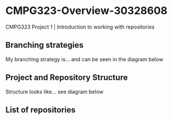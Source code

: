 # CMPG323-Overview-30328608
CMPG323 Project 1 | Introduction to working with repositories


## Branching strategies
My branching strategy is... and can be seen in the diagram below

## Project and Repository Structure
Structure looks like... see diagram below

## List of repositories
